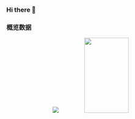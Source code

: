 ### Hi there 👋
<!--<img src="https://visitor-badge.glitch.me/badge?page_id=Yz-001.visitor-badge&right_color=red" />-->
### 概览数据 
<div align="center">
  <img src="https://streak-stats.demolab.com?user=Yz-001&theme=tokyonight_duo&background=1A1B27" />
  <img style="width:48%;height:196px;" src="https://github-readme-stats.vercel.app/api?username=Yz-001&show_icons=true&theme=tokyonight" />
​</div> 


<!--### 常用语言占比统计
 <div align="center">
  <img style="width:45%" src="https://github-readme-stats.vercel.app/api/top-langs/?username=sun0225SUN&hide_title=true&hide_border=true&layout=compact&langs_count=6&text_color=fff&icon_color=fff&bg_color=1A1B27&theme=graywhite" />
 ​</div>
-->

<!-- 
[![GitHub Streak](https://streak-stats.demolab.com?user=Yz-001&theme=prussian)](https://git.io/streak-stats)
[![trophy](https://github-profile-trophy.vercel.app/?username=Yz-001&theme=onedark)](https://github.com/ryo-ma/github-profile-trophy)
-->
<!-- 
[![](https://img.shields.io/badge/-Python-007396?style=for-the-badge&logo=python&logoColor=ffffff)](https://www.python.org/)
[![](https://img.shields.io/badge/-JavaScript-DC143C?style=for-the-badge&logo=javascript&logoColor=ffffff)](https://www.w3school.com.cn/js/index.asp)
-->
<!--
**Yz-001/Yz-001** is a ✨ _special_ ✨ repository because its `README.md` (this file) appears on your GitHub profile.

Here are some ideas to get you started:

- 🔭 I’m currently working on ...
- 🌱 I’m currently learning ...
- 👯 I’m looking to collaborate on ...
- 🤔 I’m looking for help with ...
- 💬 Ask me about ...
- 📫 How to reach me: ...
- 😄 Pronouns: ...
- ⚡ Fun fact: ...
-->
